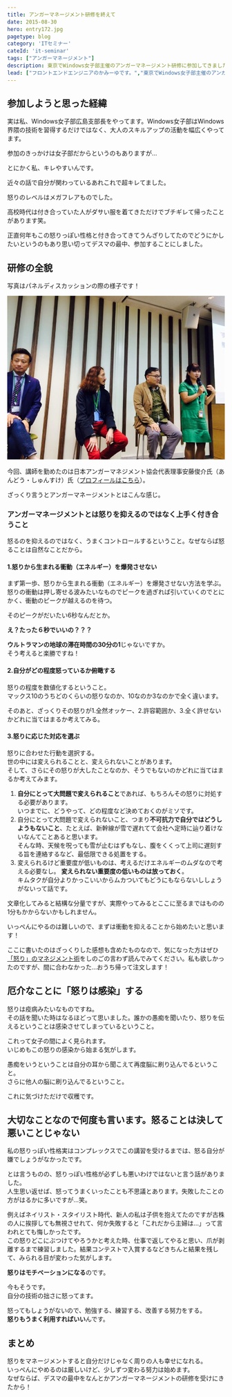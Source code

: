 ```yaml
---
title: アンガーマネージメント研修を終えて
date: 2015-08-30
hero: entry172.jpg
pagetype: blog
category: 'ITセミナー'
cateId: 'it-seminar'
tags: ["アンガーマネージメント"]
description: 東京でWindows女子部主催のアンガーマネージメント研修に参加してきました。鉄は熱いうちに打て!!…ということで、その感想をまとめます。
lead: ["フロントエンドエンジニアのかみーゆです。","東京でWindows女子部主催のアンガーマネージメント研修に参加してきました。鉄は熱いうちに打て!!…ということで、その感想をまとめます。"]
---
```

## 参加しようと思った経緯
実は私、Windows女子部広島支部長をやってます。Windows女子部はWindows界隈の技術を習得するだけではなく、大人のスキルアップの活動を幅広くやってます。

参加のきっかけは女子部だからというのもありますが…


とにかく私、キレやすいんです。

近々の話で自分が関わっているあれこれで超キレてました。

怒りのレベルはメガフレアものでした。

高校時代は付き合っていた人がダサい服を着てきただけでブチギレて帰ったことがあります笑。

正直何年もこの怒りっぽい性格と付き合ってきてうんざりしてたのでどうにかしたいというのもあり思い切ってデスマの最中、参加することにしました。

## 研修の全貌
写真はパネルディスカッションの際の様子です！

![アンガーマネージメント研修](./images/2015/entry227-1.jpg)

今回、講師を勤めたのは日本アンガーマネジメント協会代表理事安藤俊介氏（あんどう・しゅんすけ）氏（[プロフィールはこちら](http://www.angermanagement.co.jp/outline/profile)）。

ざっくり言うとアンガーマネージメントとはこんな感じ。

### アンガーマネージメントとは怒りを抑えるのではなく上手く付き合うこと
怒るのを抑えるのではなく、うまくコントロールするということ。なぜならば怒ることは自然なことだから。

#### 1.怒りから生まれる衝動（エネルギー）を爆発させない
まず第一歩、怒りから生まれる衝動（エネルギー）を爆発させない方法を学ぶ。
怒りの衝動は押し寄せる波みたいなものでピークを過ぎれば引いていくのでとにかく、衝動のピークが越えるのを待つ。

そのピークがだいたい6秒なんだとか。

**え？たった６秒でいいの？？？**

**ウルトラマンの地球の滞在時間の30分の1**じゃないですか。<br>
そう考えると楽勝ですね！

#### 2.自分がどの程度怒っているか俯瞰する
怒りの程度を数値化するということ。<br>
マックス10のうちどのくらいの怒りなのか、10なのか3なのかで全く違います。

そのあと、ざっくりその怒りが1.全然オッケー、2.許容範囲か、3.全く許せないかどれに当てはまるか考えてみる。

#### 3.怒りに応じた対応を選ぶ
怒りに合わせた行動を選択する。<br>
世の中には変えられることと、変えられないことがあります。<br>
そして、さらにその怒りが大したことなのか、そうでもないのかどれに当てはまるか考えてみます。

1. **自分にとって大問題で変えられること**であれば、もちろんその怒りに対処する必要があります。<br>いつまでに、どうやって、どの程度など決めておくのがミソです。
2. 自分にとって大問題で変えられないこと、つまり**不可抗力で自分ではどうしようもないこと**、たとえば、新幹線が雪で遅れてて会社へ定時に辿り着けないなんてことあると思います。<br>そんな時、天候を呪っても雪が止むはずもなし、腹をくくって上司に遅刻する旨を連絡するなど、最低限できる処置をする。
3. 変えられるけど重要度が低いものは、考えるだけエネルギーのムダなので考える必要なし。
**変えられない重要度の低いものは放っておく**。<br>キムタクが自分よりかっこいいからムカついてもどうにもならないししょうがないって話です。

文章化してみると結構な分量ですが、実際やってみるとここに至るまではものの1分もかからないかもしれません。

いっぺんにやるのは難しいので、まずは衝動を抑えることから始めたいと思います！

ここに書いたのはざっくりした感想も含めたものなので、気になった方はぜひ[「怒り」のマネジメント術](http://www.amazon.co.jp/%E3%80%8C%E6%80%92%E3%82%8A%E3%80%8D%E3%81%AE%E3%83%9E%E3%83%8D%E3%82%B8%E3%83%A1%E3%83%B3%E3%83%88%E8%A1%93%E3%80%80%E3%81%A7%E3%81%8D%E3%82%8B%E4%BA%BA%E3%81%BB%E3%81%A9%E3%82%A4%E3%83%A9%E3%82%A4%E3%83%A9%E3%81%97%E3%81%AA%E3%81%84-%E6%9C%9D%E6%97%A5%E6%96%B0%E6%9B%B8-%E5%AE%89%E8%97%A4%E4%BF%8A%E4%BB%8B/dp/4022734132/ref=asap_bc?ie=UTF8)をしのごの言わず読んでみてください。私も欲しかったのですが、間に合わなかった…おうち帰って注文します！

## 厄介なことに「怒りは感染」する
怒りは疫病みたいなものですね。<br>
その話を聞いた時はなるほどって思いました。誰かの愚痴を聞いたり、怒りを伝えるということは感染させてしまっているということ。

これって女子の間によく見られます。<br>
いじめもこの怒りの感染から始まる気がします。

愚痴をいうということは自分の耳から聞こえて再度脳に刷り込んでるということ。<br>
さらに他人の脳に刷り込んでるということ。

これに気づけただけで収穫です。

## 大切なことなので何度も言います。怒ることは決して悪いことじゃない
私の怒りっぽい性格実はコンプレックスでこの講習を受けるまでは、怒る自分が嫌でしょうがなかったです。

とは言うものの、怒りっぽい性格が必ずしも悪いわけではないと言う話がありました。<br>
人生思い返せば、怒ってうまくいったことも不思議とあります。失敗したことの方がはるかに多いですが…笑。

例えばネイリスト・スタイリスト時代、新人の私は子供を抱えてたのですが古株の人に挨拶しても無視させれて、何か失敗すると「これだから主婦は…」って言われとても悔しかったです。<br>
この怒りどこにぶつけてやろうかと考えた時、仕事で返してやると思い、爪が剥離するまで練習しました。結果コンテストで入賞するなどきちんと結果を残して、みられる目が変わった気がします。

**怒りはモチベーションになる**のです。

今もそうです。<br>
自分の技術の拙さに怒ってます。

怒ってもしょうがないので、勉強する、練習する、改善する努力をする。<br>
**怒りもうまく利用すればいい**んです。

## まとめ
怒りをマネージメントすると自分だけじゃなく周りの人も幸せになれる。<br>
いっぺんにやめるのは厳しいけど、少しずつ変わる努力は始めます。<br>
なぜならば、デスマの最中をなんとかアンガーマネージメントの研修を受けにきたから！
